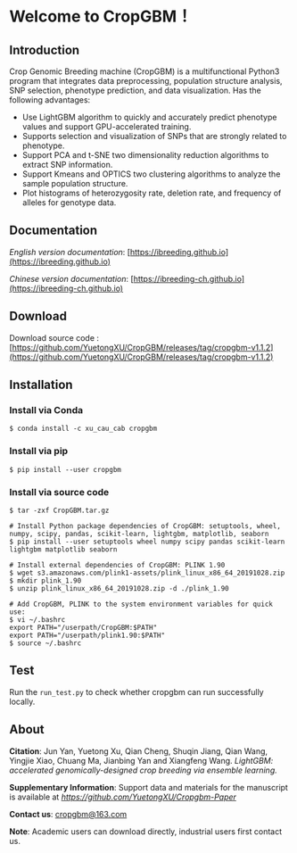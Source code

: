 # Welcome to CropGBM！

## Introduction

Crop Genomic Breeding machine (CropGBM) is a multifunctional Python3 program that integrates data preprocessing, population structure analysis, SNP selection, phenotype prediction, and data visualization. Has the following advantages:

* Use LightGBM algorithm to quickly and accurately predict phenotype values and support GPU-accelerated training.
* Supports selection and visualization of SNPs that are strongly related to phenotype.
* Support PCA and t-SNE two dimensionality reduction algorithms to extract SNP information.
* Support Kmeans and OPTICS two clustering algorithms to analyze the sample population structure.
* Plot histograms of heterozygosity rate, deletion rate, and frequency of alleles for genotype data.


## Documentation

*English version documentation*: [https://ibreeding.github.io](https://ibreeding.github.io)

*Chinese version documentation*: [https://ibreeding-ch.github.io](https://ibreeding-ch.github.io)


## Download

Download source code : [https://github.com/YuetongXU/CropGBM/releases/tag/cropgbm-v1.1.2](https://github.com/YuetongXU/CropGBM/releases/tag/cropgbm-v1.1.2)


## Installation

### Install via Conda 

    $ conda install -c xu_cau_cab cropgbm 

### Install via pip

    $ pip install --user cropgbm

### Install via source code

    $ tar -zxf CropGBM.tar.gz

    # Install Python package dependencies of CropGBM: setuptools, wheel, numpy, scipy, pandas, scikit-learn, lightgbm, matplotlib, seaborn
    $ pip install --user setuptools wheel numpy scipy pandas scikit-learn lightgbm matplotlib seaborn
    
    # Install external dependencies of CropGBM: PLINK 1.90 
    $ wget s3.amazonaws.com/plink1-assets/plink_linux_x86_64_20191028.zip
    $ mkdir plink_1.90
    $ unzip plink_linux_x86_64_20191028.zip -d ./plink_1.90
    
    # Add CropGBM, PLINK to the system environment variables for quick use:
    $ vi ~/.bashrc
    export PATH="/userpath/CropGBM:$PATH"
    export PATH="/userpath/plink1.90:$PATH"
    $ source ~/.bashrc


## Test

Run the `run_test.py` to check whether cropgbm can run successfully locally.



## About

**Citation**: Jun Yan, Yuetong Xu, Qian Cheng, Shuqin Jiang, Qian Wang, Yingjie Xiao, Chuang Ma, Jianbing Yan and Xiangfeng Wang. _LightGBM: accelerated genomically-designed crop breeding via ensemble learning._ 

**Supplementary Information**: Support data and materials for the manuscript is available at _https://github.com/YuetongXU/Cropgbm-Paper_

**Contact us**: cropgbm@163.com

**Note**: Academic users can download directly, industrial users first contact us.





